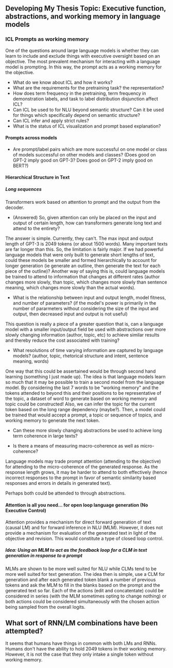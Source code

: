 ## Developing My Thesis Topic: Executive function, abstractions, and working memory in language models


### ICL Prompts as working memory

One of the questions around large language models is whether they can learn to include and exclude things with executive oversight based on an objective. The most prevalent mechanism for interacting with a language model is prompting. In this way, the prompt acts as a working memory for the objective. 

- What do we know about ICL and how it works?
- What are the requirements for the pretraining task? the representation? 
- How does term frequency in the pretraining, term frequency in demonstration labels, and task to label distribution disjunction affect ICL?
- Can ICL be used to for NLU beyond semantic structure? Can it be used for things which specifically depend on semantic structure? 
- Can ICL infer and apply strict rules?
- What is the status of ICL visualization and prompt based explanation?



#### Prompts across models

- Are prompt/label pairs which are more successful on one model or class of models successful on other models and classes? (Does good on GPT-2 imply good on GPT-3? Does good on GPT-2 imply good on BERT?)



#### Hierarchical Structure in Text 


##### Long sequences 

Transformers work based on attention to prompt and the output from the decoder. 

- (Answered) So, given attention can only be placed on the input and output of certain length, how can transformers generate long text and attend to the entirety?

The answer is simple. Currently, they can't. The max input and output length of GPT-3 is 2049 tokens (or about 1500 words). Many important texts are far longer than this. So, the limitation is fairly major. If we had powerful language models that were only built to generate short lengths of text, could these models be smaller and formed hierarchically to account for longer generation (ie generate an outline, then generate the text for each piece of the outline)? Another way of saying this is, could language models be trained to attend to information that changes at different rates (author changes more slowly, than topic, which changes more slowly than sentence meaning, which changes more slowly than the actual words).

- What is the relationship between input and output length, model fitness, and number of parameters? (if the model's power is primarily in the number of pararmeters without considering the size of the input and output, then decreased input and output is not useful)


This question is really a piece of a greater question that is, can a language model with a smaller input/output field be used with abstractions over more slowly changing information (author, topic, etc) to achieve similar results and thereby reduce the cost associated with training?


- What resolutions of time varying information are captured by language models? (author, topic, rhetorical structure and intent, sentence meaning, words)

One way that this could be assertained would be through second hand learning (something I just made up). The idea is that language models learn so much that it may be possible to train a second model from the language model. By considering the last 7 words to be "working memory" and the tokens attended to  beyond this and their positions to be representative of the topic, a dataset of word to generate based on working memory and topic could be constructed! Also, we can infer the topic for the current token based on the long range dependency (maybe?). Then, a model could be trained that would accept a prompt, a topic or sequence of topics, and working memory to generate the next token.


- Can these more slowly changing abstractions be used to achieve long term coherence in large texts?


- Is there a means of measuring macro-coherence as well as micro-coherence? 

Language models may trade prompt attention (attending to the objective) for attending to the micro-coherence of the generated response. As the response length grows, it may be harder to attend to both effectively (hence incorrect responses to the prompt in favor of semantic similarity based responses and errors in details in generated text). 

Perhaps both could be attended to through abstractions.


#### Attention is all you need... for open loop language generation (No Executive Control)

Attention provides a mechanism for direct forward generation of text (causal LM) and for forward inference in NLU (MLM). However, it does not provide a mechanism for evaluation of the generated text in light of the objective and revision. This would constitute a type of closed loop control. 

##### **Idea**: Using an MLM to act as the feedback loop for a CLM in text generation in response to a prompt

MLMs are shown to be more well suited for NLU while CLMs tend to be more well suited for text generation. The idea then is simple, use a CLM for generation and after each generated token blank a number of previous tokens and ask the MLM to fill in the blanks based on the prompt and the generated text so far. Each of the actions (edit and concatentate) could be considered in series (with the MLM sometimes opting to change nothing) or both actions could be considered simultaneously with the chosen action being sampled from the overall logits.   




## What sort of RNN/LM combinations have been attempted?

It seems that humans have things in common with both LMs and RNNs. Humans don't have the ability to hold 2049 tokens in their working memory. However, it is not the case that they only intake a single token without working memory. 


